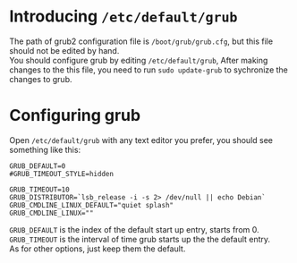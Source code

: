 # Introducing `/etc/default/grub`
The path of grub2 configuration file is `/boot/grub/grub.cfg`, but this file should not be edited by hand.  
You should configure grub by editing `/etc/default/grub`, After making changes to the this file, you need to run `sudo update-grub`
to sychronize the changes to grub.

# Configuring grub
Open `/etc/default/grub` with any text editor you prefer, you should see something like this:
```
GRUB_DEFAULT=0                                                                                                                                                                             
#GRUB_TIMEOUT_STYLE=hidden

GRUB_TIMEOUT=10
GRUB_DISTRIBUTOR=`lsb_release -i -s 2> /dev/null || echo Debian`
GRUB_CMDLINE_LINUX_DEFAULT="quiet splash"
GRUB_CMDLINE_LINUX=""
 ```
 `GRUB_DEFAULT` is the index of the default start up entry, starts from 0.  
 `GRUB_TIMEOUT` is the interval of time grub starts up the the default entry.  
 As for other options, just keep them the default.
